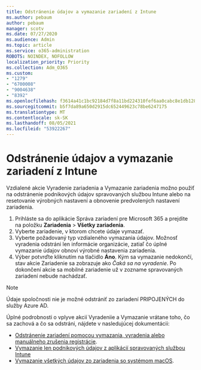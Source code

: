 ```yaml
---
title: Odstránenie údajov a vymazanie zariadení z Intune
ms.author: pebaum
author: pebaum
manager: scotv
ms.date: 07/27/2020
ms.audience: Admin
ms.topic: article
ms.service: o365-administration
ROBOTS: NOINDEX, NOFOLLOW
localization_priority: Priority
ms.collection: Adm_O365
ms.custom:
- "1279"
- "6700008"
- "9004638"
- "8392"
ms.openlocfilehash: f3614a41c1bc92184d7f8a11bd224310fef6aa0cabc8e1db1288bde01ca1cb5a
ms.sourcegitcommit: b5f7da89a650d2915dc652449623c78be6247175
ms.translationtype: MT
ms.contentlocale: sk-SK
ms.lasthandoff: 08/05/2021
ms.locfileid: "53922267"
---
```

# <a name="removing-data-and-wiping-devices-from-intune"></a>Odstránenie údajov a vymazanie zariadení z Intune

Vzdialené akcie Vyradenie zariadenia a Vymazanie zariadenia možno použiť na odstránenie podnikových údajov spravovaných službou Intune alebo na resetovanie výrobných nastavení a obnovenie predvolených nastavení zariadenia.

1. Prihláste sa do aplikácie Správa zariadení pre Microsoft 365 a prejdite na položku **Zariadenia** > **Všetky zariadenia**.
2. Vyberte zariadenie, v ktorom chcete údaje vymazať.
3. Vyberte požadovaný typ vzdialeného vymazania údajov. Možnosť vyradenia odstráni len informácie organizácie, zatiaľ čo úplné vymazanie údajov obnoví výrobné nastavenia zariadenia.
4. Výber potvrďte kliknutím na tlačidlo **Áno**. Kým sa vymazanie nedokončí, stav akcie Zariadenie sa zobrazuje ako *Čaká sa na vyradenie*.
    Po dokončení akcie sa mobilné zariadenie už v zozname spravovaných zariadení nebude nachádzať.

> [!NOTE]
> Údaje spoločnosti nie je možné odstrániť zo zariadení PRIPOJENÝCH do služby Azure AD. 

Úplné podrobnosti o vplyve akcií Vyradeniie a Vymazanie vrátane toho, čo sa zachová a čo sa odstráni, nájdete v nasledujúcej dokumentácii:

- [Odstránenie zariadení pomocou vymazania, vyradenia alebo manuálneho zrušenia registrácie](https://docs.microsoft.com/mem/intune/remote-actions/devices-wipe).
- [Vymazanie len podnikových údajov z aplikácií spravovaných službou Intune](https://docs.microsoft.com/mem/intune/apps/apps-selective-wipe)
- [Vymazanie všetkých údajov zo zariadenia so systémom macOS](https://docs.microsoft.com/mem/intune/remote-actions/device-erase).